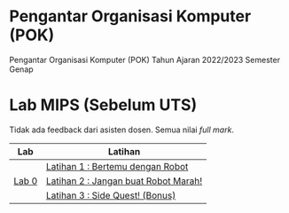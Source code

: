 # Pengantar Organisasi Komputer (POK)
Pengantar Organisasi Komputer (POK) Tahun Ajaran 2022/2023 Semester Genap

# Lab MIPS (Sebelum UTS)
Tidak ada feedback dari asisten dosen. Semua nilai *full mark*.
<table>
    <thead>
        <tr>
            <th>Lab</th>
            <th>Latihan</th>
        </tr>
    </thead>
    <tbody>
        <tr>
            <td rowspan=3> <a href="MIPS - Lab 0.pdf"> Lab 0 </a> </td>
            <td> <a href="0-1.asm"> Latihan 1 : Bertemu dengan Robot </a> </td>
        </tr>
        <tr>
            <td> <a href="0-2.asm"> Latihan 2 : Jangan buat Robot Marah! </a> </td>
        </tr>
        <tr>
            <td> <a href="0-3.asm"> Latihan 3 : Side Quest! (Bonus) </a> </td>
        </tr>
    </tbody>
</table>